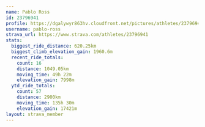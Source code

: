 ```yaml
---
name: Pablo Ross
id: 23796941
profile: https://dgalywyr863hv.cloudfront.net/pictures/athletes/23796941/14615399/1/large.jpg
username: pablo-ross
strava_url: https://www.strava.com/athletes/23796941
stats:
  biggest_ride_distance: 620.25km
  biggest_climb_elevation_gain: 1960.6m
  recent_ride_totals:
    count: 16
    distance: 1049.05km
    moving_time: 49h 22m
    elevation_gain: 7998m
  ytd_ride_totals:
    count: 57
    distance: 2900km
    moving_time: 135h 30m
    elevation_gain: 17421m
layout: strava_member
--- 
```

